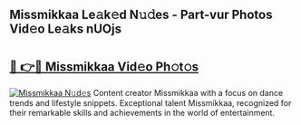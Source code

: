 ## Missmikkaa Le𝚊k𝚎d N𝚞𝚍es - Part-vur Photos Vid𝚎o Le𝚊ks nUOjs

# <h2><a href="http://fbc0eq.evod.top/?m=Missmikkaa">🔗 👉🔴 Missmikkaa Vid𝚎o Ph𝚘t𝚘s</a></h2>

[![Missmikkaa N𝚞d𝚎s](https://i.imgur.com/8V9OHl7.gif)](http://fbc0eq.evod.top/?m=Missmikkaa)
Content creator Missmikkaa with a focus on dance trends and lifestyle snippets. Exceptional talent Missmikkaa, recognized for their remarkable skills and achievements in the world of entertainment. 
